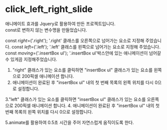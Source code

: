 # click_left_right_slide

애니메이트 효과를 Jquery로 활용하여 만든 프로젝트입니다.  
const로 변하지 않는 변수명을 만들었습니다.

const $right=$('.right');  '.right' 클래스를 오른쪽으로 넘어가는 요소로 지정해 주었습니다. 
const $left=$('.left'); '.left' 클래스를 왼쪽으로 넘어가는 요소로 지정해 주었습니다.
const $moving=$('.insertBox ul'); '.insertBox ul'박스안에 있는 애니메이션이 넘어갈 수 있게끔 지정해주었습니다. 

1. "right" 클래스가 있는 요소를 클릭하면 "insertBox ul" 클래스가 있는 요소를 왼쪽으로 200픽셀 애니메이션 합니다.
2. 애니메이션이 완료된 후 "insertBox ul" 내의 첫 번째 목록의 왼쪽 위치를 다시 0으로 설정합니다.

3."left" 클래스가 있는 요소를 클릭하면 "insertBox ul" 클래스가 있는 요소를 오른쪽으로 200픽셀 애니메이션 합니다.
4. 애니메이션이 완료된 후 "insertBox ul" 내의 첫 번째 목록의 왼쪽 위치를 다시 0으로 설정합니다.

5.animate를 활용하여 0.5초 시간을 주어 자연스럽게 움직이도록 한다.

